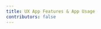 ```yaml
---
title: UX App Features & App Usage
contributors: false
---
```


<OverviewUXAppFeaturesAndAppUsage />
